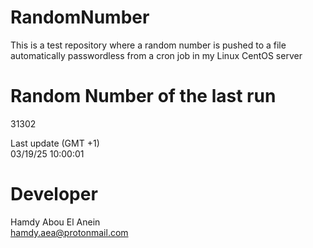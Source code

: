 # RandomNumber    
This is a test repository where a random number is pushed to a file automatically passwordless from a cron job in my Linux CentOS server    
# Random Number of the last run   
31302
      
Last update (GMT +1)    
03/19/25 10:00:01
# Developer    
Hamdy Abou El Anein   
hamdy.aea@protonmail.com
